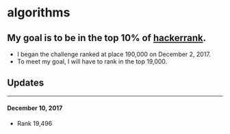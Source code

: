 # algorithms
## My goal is to be in the top 10% of [hackerrank](https://www.hackerrank.com/).
- I began the challenge ranked at place 190,000 on December 2, 2017.
- To meet my goal, I will have to rank in the top 19,000.

## Updates
--------
#### December 10, 2017
-  Rank 19,496
